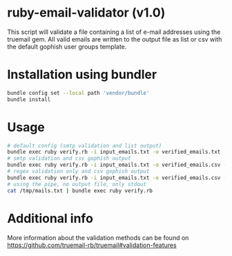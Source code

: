 # ruby-email-validator (v1.0)
This script will validate a file containing a list of e-mail addresses using the truemail gem. All valid emails are written to the output file as list or csv with the default gophish user groups template.

# Installation using bundler
```zsh
bundle config set --local path 'vendor/bundle'
bundle install
```
# Usage
 ```zsh
# default config (smtp validation and list output) 
bundle exec ruby verify.rb -i input_emails.txt -o verified_emails.txt
# smtp validation and csv gophish output
bundle exec ruby verify.rb -i input_emails.txt -o verified_emails.csv -f gophish
# regex validation only and csv gophish output
bundle exec ruby verify.rb -i input_emails.txt -o verified_emails.csv -f gophish -m regex
# using the pipe, no output file, only stdout
cat /tmp/mails.txt | bundle exec ruby verify.rb
```

# Additional info
More information about the validation methods can be found on https://github.com/truemail-rb/truemail#validation-features
